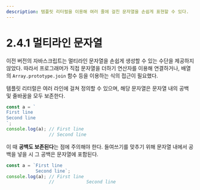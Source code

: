 ```yaml
---
description: 템플릿 리터럴을 이용해 여러 줄에 걸친 문자열을 손쉽게 표현할 수 있다.
---
```


# 2.4.1 멀티라인 문자열

이전 버전의 자바스크립트는 멀티라인 문자열을 손쉽게 생성할 수 있는 수단을 제공하지 않았다. 따라서 프로그래머가 직접 문자열을 더하기 연산자를 이용해 연결하거나, 배열의 `Array.prototype.join` 함수 등을 이용하는 식의 접근이 필요했다.

템플릿 리터럴은 여러 라인에 걸쳐 정의할 수 있으며, 해당 문자열은 문자열 내의 공백 및 줄바꿈을 모두 보존한다. 

```javascript
const a = `
First line
Second line
`;
console.log(a); // First line
                // Second line
```

이 때 **공백도 보존된다**는 점에 주의해야 한다. 들여쓰기를 맞추기 위해 문자열 내에서 공백을 넣을 시 그 공백은 문자열에 포함된다.

```javascript
const a = `First line
           Second line`;
console.log(a); // First line
                //            Second line
```


